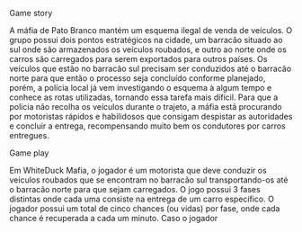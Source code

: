 Game story

A máfia de Pato Branco mantém um esquema ilegal de venda de veículos. O grupo possui dois pontos estratégicos na cidade, um barracão situado ao sul onde são armazenados os veículos roubados, e outro ao norte onde os carros são carregados para serem exportados para outros países. Os veículos que estão no barracão sul precisam ser conduzidos até o barracão norte para que então o processo seja concluído conforme planejado, porém, a polícia local já vem investigando o esquema à algum tempo e conhece as rotas utilizadas, tornando essa tarefa mais difícil. Para que a polícia não recolha os veículos durante o trajeto, a máfia está procurando por motoristas rápidos e habilidosos que consigam despistar as autoridades e concluir a entrega, recompensando muito bem os condutores por carros entregues.


Game play

Em WhiteDuck Mafia, o jogador é um motorista que deve conduzir os veículos roubados que se encontram no barracão sul transportando-os até o barracão norte para que sejam carregados. O jogo possui 3 fases distintas onde cada uma consiste na entrega de um carro específico. O jogador possui um total de cinco chances (ou vidas) por fase, onde cada chance é recuperada a cada um minuto. Caso o jogador 
